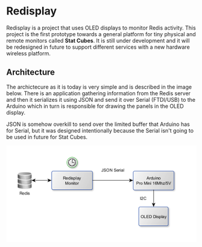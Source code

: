 # Redisplay

Redisplay is a project that uses OLED displays to monitor
Redis activity. This project is the first prototype
towards a general platform for tiny physical and remote
monitors called **Stat Cubes**. It is still under development
and it will be redesigned in future to support different
services with a new hardware wireless platform.

## Architecture

The archictecure as it is today is very simple and is described
in the image below. There is an application gathering information
from the Redis server and then it serializes it using JSON
and send it over Serial (FTDI/USB) to the Arduino which in
turn is responsible for drawing the panels in the OLED display.

JSON is somehow overkill to send over the limited buffer that
Arduino has for Serial, but it was designed intentionally because
the Serial isn't going to be used in future for Stat Cubes.

![Image](./docs/arch.png?raw=true)